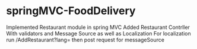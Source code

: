 # springMVC-FoodDelivery

Implemented Restaurant module in spring MVC
Added Restaurant Contrller With validators and Message Source as well as Localization
For localization run /AddRestaurant?lang=<LanguageToUse> then post request for messageSource
